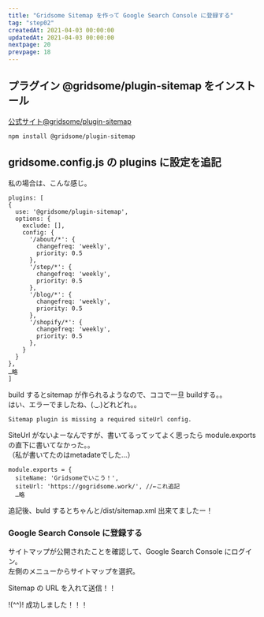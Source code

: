 ```yaml
---
title: "Gridsome Sitemap を作って Google Search Console に登録する"
tag: "step02"
createdAt: 2021-04-03 00:00:00
updatedAt: 2021-04-03 00:00:00
nextpage: 20
prevpage: 18
---
```



## プラグイン @gridsome/plugin-sitemap をインストール

[公式サイト@gridsome/plugin-sitemap](https://gridsome.org/plugins/@gridsome/plugin-sitemap)

    npm install @gridsome/plugin-sitemap

## gridsome.config.js の plugins に設定を追記

私の場合は、こんな感じ。

    plugins: [
    {
      use: '@gridsome/plugin-sitemap',
      options: {
        exclude: [],
        config: {
          '/about/*': {
            changefreq: 'weekly',
            priority: 0.5
          },
          '/step/*': {
            changefreq: 'weekly',
            priority: 0.5
          },
          '/blog/*': {
            changefreq: 'weekly',
            priority: 0.5
          },
          '/shopify/*': {
            changefreq: 'weekly',
            priority: 0.5
          },
        }
      }
    },
    …略
    ]

build するとsitemap が作られるようなので、ココで一旦 buildする。。  
はい、エラーでましたね、(._.)どれどれ。。

    Sitemap plugin is missing a required siteUrl config.

SiteUrl がないよーなんですが、書いてるってッてよく思ったら module.exports の直下に書いてなかった。。  
（私が書いてたのはmetadateでした…）

    module.exports = {
      siteName: 'Gridsomeでいこう！',
      siteUrl: 'https://gogridsome.work/', //←これ追記
      …略

追記後、buld するとちゃんと/dist/sitemap.xml 出来てましたー！

### Google Search Console に登録する

サイトマップが公開されたことを確認して、Google Search Console にログイン。  
左側のメニューからサイトマップを選択。

<g-image src="~/assets/img/step/019/01.png" class="img-thumbnail mb-5" alt="エラーの表示"/>

Sitemap の URL を入れて送信！！

<g-image src="~/assets/img/step/019/02.png" class="img-thumbnail mb-5" alt="エラーの表示"/>

!(^^)! 成功しました！！！
